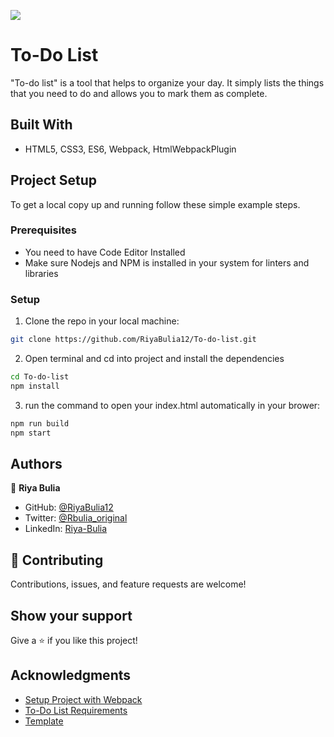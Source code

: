 ![](https://img.shields.io/badge/Microverse-blueviolet)

# To-Do List
"To-do list" is a tool that helps to organize your day. It simply lists the things that you need to do and allows you to mark them as complete.


## Built With
- HTML5, CSS3, ES6, Webpack, HtmlWebpackPlugin

## Project Setup
To get a local copy up and running follow these simple example steps.

### Prerequisites

- You need to have Code Editor Installed
- Make sure Nodejs and NPM is installed in your system for linters and libraries

### Setup
1. Clone the repo in your local machine:
```bash
git clone https://github.com/RiyaBulia12/To-do-list.git
```
2. Open terminal and cd into project and install the dependencies
```bash
cd To-do-list
npm install
```

3. run the command to open your index.html automatically in your brower:
```bash
npm run build
npm start
```

## Authors

👤 **Riya Bulia**

- GitHub: [@RiyaBulia12](https://github.com/RiyaBulia12)
- Twitter: [@Rbulia_original](https://twitter.com/@rbulia_original)
- LinkedIn: [Riya-Bulia](https://linkedin.com/in/riya-bulia)

## 🤝 Contributing

Contributions, issues, and feature requests are welcome!

## Show your support

Give a ⭐️ if you like this project!

## Acknowledgments

- [Setup Project  with Webpack](https://github.com/microverseinc/curriculum-javascript/blob/main/todo-list/exercises/exercise_set_up_project_with_webpack.md)
- [To-Do List Requirements](https://github.com/microverseinc/curriculum-javascript/blob/main/todo-list/sneak_peek.md)
- [Template](https://web.archive.org/web/20180320194056/http://www.getminimalist.com:80/)

